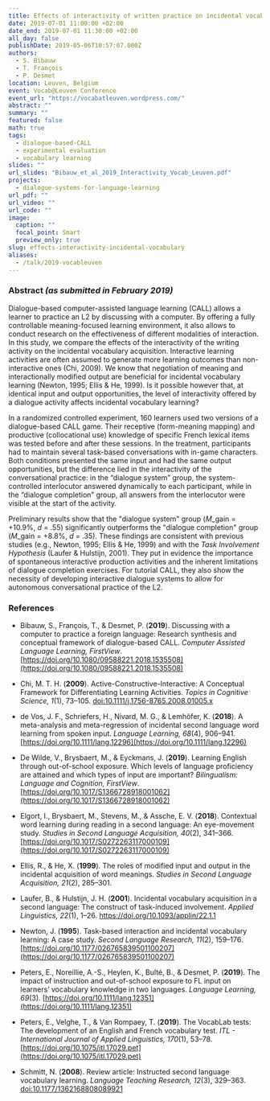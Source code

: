 ```yaml
---
title: Effects of interactivity of written practice on incidental vocabulary
date: 2019-07-01 11:00:00 +02:00
date_end: 2019-07-01 11:30:00 +02:00
all_day: false
publishDate: 2019-05-06T10:57:07.000Z
authors:
  - S. Bibauw
  - T. François
  - P. Desmet
location: Leuven, Belgium
event: Vocab@Leuven Conference
event_url: "https://vocabatleuven.wordpress.com/"
abstract: ""
summary: ""
featured: false
math: true
tags:
  - dialogue-based-CALL
  - experimental evaluation
  - vocabulary learning
slides: ""
url_slides: "Bibauw_et_al_2019_Interactivity_Vocab_Leuven.pdf"
projects:
  - dialogue-systems-for-language-learning
url_pdf: ""
url_video: ""
url_code: ""
image:
  caption: ""
  focal_point: Smart
  preview_only: true
slug: effects-interactivity-incidental-vocabulary
aliases:
  - /talk/2019-vocableuven
---
```


### Abstract _(as submitted in February 2019)_

Dialogue-based computer-assisted language learning (CALL) allows a learner to practice an L2 by discussing with a computer. By offering a fully controllable meaning-focused learning environment, it also allows to conduct research on the effectiveness of different modalities of interaction. In this study, we compare the effects of the interactivity of the writing activity on the incidental vocabulary acquisition. Interactive learning activities are often assumed to generate more learning outcomes than non-interactive ones (Chi, 2009). We know that negotiation of meaning and interactionally modified output are beneficial for incidental vocabulary learning (Newton, 1995; Ellis & He, 1999). Is it possible however that, at identical input and output opportunities, the level of interactivity offered by a dialogue activity affects incidental vocabulary learning?

In a randomized controlled experiment, 160 learners used two versions of a dialogue-based CALL game. Their receptive (form-meaning mapping) and productive (collocational use) knowledge of specific French lexical items was tested before and after these sessions. In the treatment, participants had to maintain several task-based conversations with in-game characters. Both conditions presented the same input and had the same output opportunities, but the difference lied in the interactivity of the conversational practice: in the “dialogue system” group, the system-controlled interlocutor answered dynamically to each participant, while in the “dialogue completion” group, all answers from the interlocutor were visible at the start of the activity.

Preliminary results show that the "dialogue system" group ($M\_{\mathrm{gain}}$ = +10.9%, $d$ = .55) significantly outperforms the "dialogue completion" group ($M\_{\mathrm{gain}}$ = +8.8%, $d$ = .35). These findings are consistent with previous studies (e.g., Newton, 1995; Ellis & He, 1999) and with the _Task Involvement Hypothesis_ (Laufer & Hulstijn, 2001). They put in evidence the importance of spontaneous interactive production activities and the inherent limitations of dialogue completion exercises. For tutorial CALL, they also show the necessity of developing interactive dialogue systems to allow for autonomous conversational practice of the L2.

### References

- Bibauw, S., François, T., & Desmet, P. (**2019**). Discussing with a computer to practice a foreign language: Research synthesis and conceptual framework of dialogue-based CALL. _Computer Assisted Language Learning, FirstView_. [https://doi.org/10.1080/09588221.2018.1535508](https://doi.org/10.1080/09588221.2018.1535508)

- Chi, M. T. H. (**2009**). Active-Constructive-Interactive: A Conceptual Framework for Differentiating Learning Activities. _Topics in Cognitive Science, 1_(1), 73–105. [doi:10.1111/j.1756-8765.2008.01005.x](https://doi.org/10.1111/j.1756-8765.2008.01005.x)

- de Vos, J. F., Schriefers, H., Nivard, M. G., & Lemhöfer, K. (**2018**). A meta-analysis and meta-regression of incidental second language word learning from spoken input. _Language Learning, 68_(4), 906–941. [https://doi.org/10.1111/lang.12296](https://doi.org/10.1111/lang.12296)

- De Wilde, V., Brysbaert, M., & Eyckmans, J. (**2019**). Learning English through out-of-school exposure. Which levels of language proficiency are attained and which types of input are important? _Bilingualism: Language and Cognition, FirstView_. [https://doi.org/10.1017/S1366728918001062](https://doi.org/10.1017/S1366728918001062)

- Elgort, I., Brysbaert, M., Stevens, M., & Assche, E. V. (**2018**). Contextual word learning during reading in a second language: An eye-movement study. _Studies in Second Language Acquisition, 40_(2), 341–366. [https://doi.org/10.1017/S0272263117000109](https://doi.org/10.1017/S0272263117000109)

- Ellis, R., & He, X. (**1999**). The roles of modified input and output in the incidental acquisition of word meanings. _Studies in Second Language Acquisition, 21_(2), 285–301.

- Laufer, B., & Hulstijn, J. H. (**2001**). Incidental vocabulary acquisition in a second language: The construct of task-induced involvement. _Applied Linguistics, 22_(1), 1–26. https://doi.org/10.1093/applin/22.1.1

- Newton, J. (**1995**). Task-based interaction and incidental vocabulary learning: A case study. _Second Language Research, 11_(2), 159–176. [https://doi.org/10.1177/026765839501100207](https://doi.org/10.1177/026765839501100207)

- Peters, E., Noreillie, A.-S., Heylen, K., Bulté, B., & Desmet, P. (**2019**). The impact of instruction and out-of-school exposure to FL input on learners’ vocabulary knowledge in two languages. _Language Learning, 69_(3). [https://doi.org/10.1111/lang.12351](https://doi.org/10.1111/lang.12351)

- Peters, E., Velghe, T., & Van Rompaey, T. (**2019**). The VocabLab tests: The development of an English and French vocabulary test. _ITL - International Journal of Applied Linguistics, 170_(1), 53–78. [https://doi.org/10.1075/itl.17029.pet](https://doi.org/10.1075/itl.17029.pet)

- Schmitt, N. (**2008**). Review article: Instructed second language vocabulary learning. _Language Teaching Research, 12_(3), 329–363. [doi:10.1177/1362168808089921](https://doi.org/10.1177/1362168808089921)
